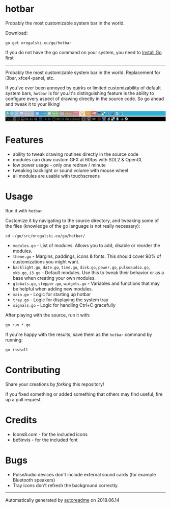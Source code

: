 # hotbar
Probably the most customizable system bar in the world.

Download:
```shell
go get mrogalski.eu/go/hotbar
```

If you do not have the go command on your system, you need to [Install Go](http://golang.org/doc/install) first

* * *
Probably the most customizable system bar in the world. Replacement
for i3bar, xfce4-panel, etc.

If you've ever been annoyed by quirks or limited customizability of
default system bars, `hotbar` is for you.It's distinguishing
feature is the ability to configure every aspect of drawing
directly in the source code. So go ahead and tweak it to your
liking!

![Dusk theme](screenshot1.png?raw=true "Dusk theme")
![Neon theme](screenshot2.png?raw=true "Neon theme")

# Features
* ability to tweak drawing routines directly in the source code
* modules can draw custom GFX at 60fps with SDL2 & OpenGL
* low power usage - only one redraw / minute
* tweaking backlight or sound volume with mouse wheel
* all modules are usable with touchscreens

# Usage
Run it with `hotbar`.

Customize it by navigating to the source directory, and tweaking
some of the files (knowledge of the go language is not really
necessary):

```
cd ~/go/src/mrogalski.eu/go/hotbar/
```

* `modules.go` - List of modules. Allows you to add, disable or reorder the modules.
* `theme.go` - Margins, paddings, icons & fonts. This should cover 90% of customizations you might want.
* `backlight.go`, `date.go`, `time.go`, `disk.go`, `power.go`, `pulseaudio.go`, `xkb.go`, `i3.go` - Default modules. Use this to tweak their behavior or as a base when creating your own modules.
* `globals.go`, `stepper.go`, `widgets.go` - Variables and functions that may be helpful when adding new modules.
* `main.go` - Logic for starting up hotbar
* `tray.go` - Logic for displaying the system tray
* `signals.go` - Logic for handling Ctrl+C gracefully

After playing with the source, run it with:

```
go run *.go
```

If you're happy with the results, save them as the `hotbar` command
by running:

```
go install
```

# Contributing
Share your creations by *forking* this repository!

If you fixed something or added something that others may find
useful, fire up a pull request.

# Credits
* Icons8.com - for the included icons
* be5invis - for the included font



# Bugs
* PulseAudio devices don't include external sound cards (for example Bluetooth speakers)
* Tray icons don't refresh the background correctly.


* * *
Automatically generated by [autoreadme](https://github.com/jimmyfrasche/autoreadme) on 2018.06.14
